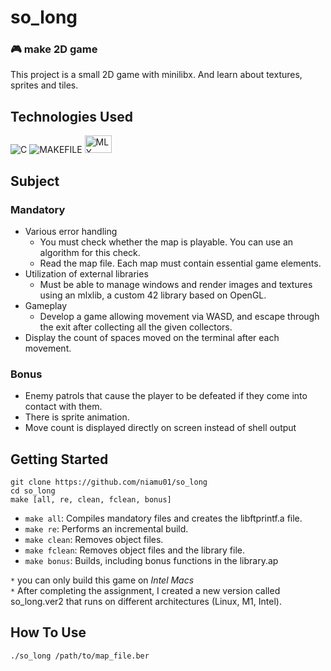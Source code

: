 # so_long

### 🎮 make 2D game
This project is a small 2D game with minilibx. And learn about textures, sprites and tiles.

## Technologies Used
![C](https://img.shields.io/badge/_-C-555555.svg?style=for-the-badge)
![MAKEFILE](https://img.shields.io/badge/_-MAKEFILE-427819.svg?style=for-the-badge)
<img src="https://iili.io/JRxYjDl.png" alt="MLX" width="43" height="28">

## Subject
### Mandatory
- Various error handling
  - You must check whether the map is playable. You can use an algorithm for this check.
  - Read the map file. Each map must contain essential game elements.
- Utilization of external libraries
  - Must be able to manage windows and render images and textures using an mlxlib, a custom 42 library based on OpenGL.
- Gameplay
   - Develop a game allowing movement via WASD, and escape through the exit after collecting all the given collectors.
- Display the count of spaces moved on the terminal after each movement.
	
### Bonus
- Enemy patrols that cause the player to be defeated if they come into contact with them.
- There is sprite animation.
- Move count is displayed directly on screen instead of shell output


## Getting Started
```shell
git clone https://github.com/niamu01/so_long
cd so_long
make [all, re, clean, fclean, bonus]
```
- `make all`: Compiles mandatory files and creates the libftprintf.a file.
- `make re`: Performs an incremental build.
- `make clean`: Removes object files.
- `make fclean`: Removes object files and the library file.
- `make bonus`: Builds, including bonus functions in the library.ap

`*` you can only build this game on *Intel Macs* <br>
`*` After completing the assignment, I created a new version called so_long.ver2 that runs on different architectures (Linux, M1, Intel). <br>

## How To Use
```shell
./so_long /path/to/map_file.ber
```
